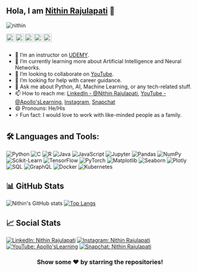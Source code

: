 ## Hola, I am [Nithin Rajulapati](https://nithinrajulapati.info/) 👋

<p align="left"> <img src="https://komarev.com/ghpvc/?username=Nani1-glitch&label=DailyViews&color=blue&style=plastic" alt="nithin" /> </p>

<a href="https://www.linkedin.com/in/nithin-rajulapati-69133a1aa/">
  <img align="left" alt="Nithin LinkedIn" width="22px" src="https://cdn.jsdelivr.net/npm/simple-icons@v3/icons/linkedin.svg" />
</a>
<a href="https://github.com/Nani1-glitch">
  <img align="left" alt="Nithin GitHub" width="22px" src="https://cdn.jsdelivr.net/npm/simple-icons@v3/icons/github.svg" />
</a>
<a href="https://www.youtube.com/channel/UCfruPP7UeiG7mhLMeXYO51g">
  <img align="left" alt="Nithin YouTube" width="22px" src="https://cdn.jsdelivr.net/npm/simple-icons@v3/icons/youtube.svg" />
</a>
<a href="https://www.instagram.com/nithin_rajulapati/">
  <img align="left" alt="Nithin Instagram" width="22px" src="https://cdn.jsdelivr.net/npm/simple-icons@v3/icons/instagram.svg" />
</a>
<a href="https://www.snapchat.com/add/nithin_rajulapa">
  <img align="left" alt="Nithin Snapchat" width="22px" src="https://cdn.jsdelivr.net/npm/simple-icons@v3/icons/snapchat.svg" />
</a>

<br/>
<br/>

- 🔭 I’m an instructor on [UDEMY](https://www.udemy.com/course/ethical-hacking-zero-to-professional/).
- 🌱 I’m currently learning more about Artificial Intelligence and Neural Networks.
- 👯 I’m looking to collaborate on [YouTube](https://www.youtube.com/channel/UCfruPP7UeiG7mhLMeXYO51g).
- 🤔 I’m looking for help with career guidance.
- 💬 Ask me about Python, AI, Machine Learning, or any tech-related stuff.
- 📫 How to reach me: [LinkedIn - @Nithin Rajulapati](https://www.linkedin.com/in/nithin-rajulapati-69133a1aa/), [YouTube - @Apollo'sLearning](https://www.youtube.com/channel/UCfruPP7UeiG7mhLMeXYO51g), [Instagram](https://www.instagram.com/nithin_rajulapati/), [Snapchat](https://www.snapchat.com/add/nithin_rajulapa)
- 😄 Pronouns: He/His
- ⚡ Fun fact: I would love to work with like-minded people as a family.

## 🛠️ Languages and Tools:
![Python](https://img.shields.io/badge/-Python-3776AB?style=flat-square&logo=python&logoColor=white)
![C](https://img.shields.io/badge/-C-A8B9CC?style=flat-square&logo=c&logoColor=white)
![R](https://img.shields.io/badge/-R-276DC3?style=flat-square&logo=r&logoColor=white)
![Java](https://img.shields.io/badge/-Java-007396?style=flat-square&logo=java&logoColor=white)
![JavaScript](https://img.shields.io/badge/-JavaScript-F7DF1E?style=flat-square&logo=javascript&logoColor=black)
![Jupyter](https://img.shields.io/badge/-Jupyter-F37626?style=flat-square&logo=jupyter&logoColor=white)
![Pandas](https://img.shields.io/badge/-Pandas-150458?style=flat-square&logo=pandas&logoColor=white)
![NumPy](https://img.shields.io/badge/-NumPy-013243?style=flat-square&logo=numpy&logoColor=white)
![Scikit-Learn](https://img.shields.io/badge/-Scikit--Learn-F7931E?style=flat-square&logo=scikit-learn&logoColor=white)
![TensorFlow](https://img.shields.io/badge/-TensorFlow-FF6F00?style=flat-square&logo=tensorflow&logoColor=white)
![PyTorch](https://img.shields.io/badge/-PyTorch-EE4C2C?style=flat-square&logo=pytorch&logoColor=white)
![Matplotlib](https://img.shields.io/badge/-Matplotlib-11557C?style=flat-square&logo=matplotlib&logoColor=white)
![Seaborn](https://img.shields.io/badge/-Seaborn-9C27B0?style=flat-square&logo=seaborn&logoColor=white)
![Plotly](https://img.shields.io/badge/-Plotly-3F4F75?style=flat-square&logo=plotly&logoColor=white)
![SQL](https://img.shields.io/badge/-SQL-003B57?style=flat-square&logo=mysql&logoColor=white)
![GraphQL](https://img.shields.io/badge/-GraphQL-E10098?style=flat-square&logo=graphql&logoColor=white)
![Docker](https://img.shields.io/badge/-Docker-2496ED?style=flat-square&logo=docker&logoColor=white)
![Kubernetes](https://img.shields.io/badge/-Kubernetes-326CE5?style=flat-square&logo=kubernetes&logoColor=white)

## 📊 GitHub Stats
![Nithin's GitHub stats](https://github-readme-stats.vercel.app/api?username=Nani1-glitch&show_icons=true&theme=radical)
[![Top Langs](https://github-readme-stats.vercel.app/api/top-langs/?username=Nani1-glitch&layout=compact&theme=radical)](https://github.com/Nani1-glitch/github-readme-stats)

## 📈 Social Stats
[![LinkedIn: Nithin Rajulapati](https://img.shields.io/badge/-LinkedIn-blue?style=flat-square&logo=linkedin&logoColor=white&link=https://www.linkedin.com/in/nithin-rajulapati-69133a1aa/)](https://www.linkedin.com/in/nithin-rajulapati-69133a1aa/)
[![Instagram: Nithin Rajulapati](https://img.shields.io/badge/-Instagram-purple?style=flat-square&logo=instagram&logoColor=white&link=https://www.instagram.com/nithin_rajulapati/)](https://www.instagram.com/nithin_rajulapati/)
[![YouTube: Apollo'sLearning](https://img.shields.io/badge/-YouTube-red?style=flat-square&logo=youtube&logoColor=white&link=https://www.youtube.com/channel/UCfruPP7UeiG7mhLMeXYO51g)](https://www.youtube.com/channel/UCfruPP7UeiG7mhLMeXYO51g)
[![Snapchat: Nithin Rajulapati](https://img.shields.io/badge/-Snapchat-FFFC00?style=flat-square&logo=snapchat&logoColor=black&link=https://www.snapchat.com/add/nithin_rajulapa)](https://www.snapchat.com/add/nithin_rajulapa)

<div align="center">
  
### Show some ❤️ by starring the repositories!

</div>
